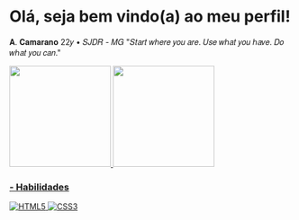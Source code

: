 # Olá, seja bem  vindo(a) ao meu perfil!
𝐀. 𝐂𝐚𝐦𝐚𝐫𝐚𝐧𝐨
22𝑦 • 𝑆𝐽𝐷𝑅 - 𝑀𝐺
"𝑆𝑡𝑎𝑟𝑡 𝑤ℎ𝑒𝑟𝑒 𝑦𝑜𝑢 𝑎𝑟𝑒. 𝑈𝑠𝑒 𝑤ℎ𝑎𝑡 𝑦𝑜𝑢 ℎ𝑎𝑣𝑒. 𝐷𝑜 𝑤ℎ𝑎𝑡 𝑦𝑜𝑢 𝑐𝑎𝑛."

<div>
  <a href="https://github.com/eaecamarano">
  <img height="180em" src="https://github-readme-stats.vercel.app/api?username=eaecamarano&show_icons=true&theme=dracula&include_all_commits=true&count_private=true"/>
  <img height="180em" src="https://github-readme-stats.vercel.app/api/top-langs/?username=eaecamarano&layout=compact&langs_count=7&theme=dracula"/>
</div>

### - Habilidades
<img src="https://img.shields.io/badge/HTML5-E34F26?style=for-the-badge&logo=html5&logoColor=white" alt="HTML5"> <img src="https://img.shields.io/badge/CSS3-1572B6?style=for-the-badge&logo=css3&logoColor=white" alt="CSS3">
